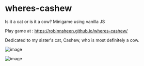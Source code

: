 # wheres-cashew
 Is it a cat or is it a cow? Minigame using vanilla JS
 
 Play game at : https://robinnsheen.github.io/wheres-cashew/

 Dedicated to my sister's cat, Cashew, who is most definitely a cow. 
 
![image](https://user-images.githubusercontent.com/100234937/193437410-595f92e6-89fd-4dcd-950b-618b799f063c.png)

![image](https://user-images.githubusercontent.com/100234937/193442100-57060869-23c5-462b-b6d8-0b9de74c8100.png)

